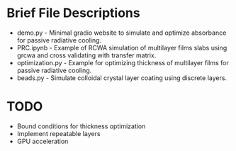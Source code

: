 # Brief File Descriptions

- demo.py - Minimal gradio website to simulate and optimize absorbance for 
passive radiative cooling.
- PRC.ipynb - Example of RCWA simulation of multilayer films slabs using grcwa 
and cross validating with transfer matrix.
- optimization.py - Example for optimizing thickness of multilayer films for 
passive radiative cooling.
- beads.py - Simulate colloidal crystal layer coating using discrete layers.
# TODO

- Bound conditions for thickness optimization
- Implement repeatable layers
- GPU acceleration